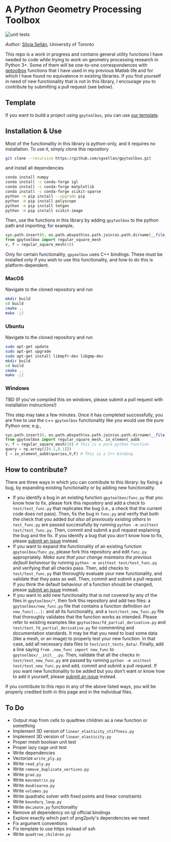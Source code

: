 # A *Python* Geometry Processing Toolbox

![unit
tests](https://github.com/sgsellan/gpytoolbox/actions/workflows/ci.yml/badge.svg)

*Author:* [Silvia Sellán](https://www.silviasellan.com), University of Toronto

This repo is a work in progress and contains general utility functions I have
needed to code while trying to work on geometry processing research in Python
3+. Some of them will be one-to-one correspondences with
[gptoolbox](https://github.com/alecjacobson/gptoolbox) functions that I have
used in my previous Matlab life and for which I have found no equivalence in
existing libraries. If you find yourself in need of new functionality that is
not in this library, I encourage you to contribute by submitting a pull request
(see below).

## Template

If you want to build a project using `gpytoolbox`, you can use [our
template](https://github.com/sgsellan/python-project-with-gpytoolbox).

## Installation & Use

Most of the functionality in this library is python-only, and it requires no
installation. To use it, simply clone this repository
```bash
git clone --recursive https://github.com/sgsellan/gpytoolbox.git
```
and install all dependencies
```bash
conda install numpy
conda install -c conda-forge igl
conda install -c conda-forge matplotlib 
conda install -c conda-forge scikit-sparse
python -m pip install --upgrade pip
python -m pip install polyscope
python -m pip install tetgen
python -m pip install scikit-image
```
Then, use the functions in this library by adding `gpytoolbox` to the python
path and importing; for example,
```python
sys.path.insert(0, os.path.abspath(os.path.join(os.path.dirname(__file__), 'path/to/gpytoolbox')))
from gpytoolbox import regular_square_mesh
v, f = regular_square_mesh(10)
```

Only for certain functionality, `gpyoolbox` uses C++ bindings. These must be
installed only if you wish to use this functionality, and how to do this is
platform-dependent.

### MacOS
Navigate to the cloned repository and run
```bash
mkdir build
cd build
cmake ..
make -j2
```

### Ubuntu
Navigate to the cloned repository and run
```bash
sudo apt-get update
sudo apt-get upgrade
sudo apt-get install libmpfr-dev libgmp-dev
mkdir build
cd build
cmake ..
make -j2
```

### Windows
TBD (If you've compiled this on windows, please submit a pull request with
installation instructions!)

This step may take a few minutes. Once it has completed successfully, you are
free to use the c++ `gpytoolbox` functionality like you would use the pure
Python one; e.g.,
```python
sys.path.insert(0, os.path.abspath(os.path.join(os.path.dirname(__file__), '../ext/gpytoolbox')))
from gpytoolbox import regular_square_mesh, in_element_aabb
v, f = regular_square_mesh(10) # This is a pure python function
query = np.array([[0.1,0.1]])
I = in_element_aabb(queries,V,F) # This is a C++ binding
```


## How to contribute?

There are three ways in which you can contribute to this library: by fixing a
bug, by expanding existing functionality or by adding new functionality.

- If you identify a bug in an existing function `gpytoolbox/func.py` that you
  know how to fix, please fork this repository and add a check to
  `test/test_func.py` that replicates the bug (i.e., a check that the current
  code does not pass). Then, fix the bug in `func.py` and verify that both the
  check that you added *but also all previously existing others* in
  `test_func.py` are passed successfully by running `python -m unittest
  test/test_func.py`. Then, commit and submit a pull request explaining the bug
  and the fix. If you identify a bug that you *don't* know how to fix, please
  [submit an issue](https://github.com/sgsellan/gpytoolbox/issues) instead.
- If you want to expand the functionality of an existing function
  `gpytoolbox/func.py`, please fork this repository and edit `func.py`
  appropriately. *Make sure that your change maintains the previous default
  behaviour* by running `python -m unittest test/test_func.py` and verifying
  that all checks pass. Then, add checks to `test/test_func.py` that thoroughly
  evaluate your new functionality, and validate that they pass as well. Then,
  commit and submit a pull request. If you think the default behaviour of a
  function should be changed, please [submit an
  issue](https://github.com/sgsellan/gpytoolbox/issues) instead.
- If you want to add new functionality that is not covered by any of the files
  in `gpytoolbox/*`, then fork this repository and add two files: a
  `gpytoolbox/new_func.py` file that contains a function definition `def
  new_func(...):` and all its functionality, and a `test/test_new_func.py` file
  that thoroughly validates that the function works as intended. Please refer to
  existing examples like `gpytoolbox/fd_partial_derivative.py` and
  `test/test_fd_partial_derivative.py` for commenting and documentation
  standards. It may be that you need to load some data (like a mesh, or an
  image) to properly test your new function. In that case, add all necessary
  data files to `test/unit_tests_data/`. Finally, add a line saying `from
  .new_func import new_func` to `gpytoolbox/__init__.py`. Then, validate that
  all the checks in `test/test_new_func.py` are passed by running `python -m
  unittest test/test_new_func.py` and add, commit and submit a pull request. If
  you want new functionality to be added but you don't want or know how to add
  it yourself, please [submit an
  issue](https://github.com/sgsellan/gpytoolbox/issues) instead.

If you contribute to this repo in any of the above listed ways, you will be
properly credited both in this page and in the individual files.

## To Do

- Output map from cells to quadtree children as a new function or something
- Implement 3D version of `linear_elasticity_stiffness.py`
- Implement 3D version of `linear_elasticity.py`
- Proper mesh boolean unit test
- Proper lazy cage unit test
- Write dependencies
- Vectorize `write_ply.py`
- Write `read_ply.py`
- Write `remove_duplicate_vertices.py`
- Write `grad.py`
- Write `massmatrix.py`
- Write `doublearea.py`
- Write `volumes.py`
- Write quadratic solver with fixed points and linear constraints
- Write `boundary_loop.py`
- Write `decimate.py` functionality
- Remove all dependency on igl official bindings
- Explore exactly which part of png2poly's dependencies we need
- Fix argument conventions
- Fix template to use https instead of ssh
- Write `quadtree_children.py`